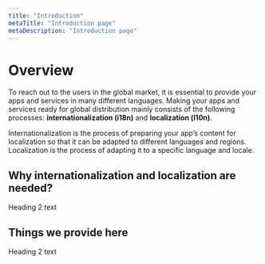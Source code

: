 ```yaml
---
title: "Introduction"
metaTitle: "Introduction page"
metaDescription: "Introduction page"
---
```



# Overview
To reach out to the users in the global market,
it is essential to provide your apps and services in many different languages.
Making your apps and services ready for global distribution mainly consists of the following processes:
**internationalization (i18n)** and **localization (l10n)**.

Internationalization is the process of preparing your app’s content for localization so that it can be adapted to different languages and regions. Localization is the process of adapting it to a specific language and locale.

## Why internationalization and localization are needed?
Heading 2 text

## Things we provide here
Heading 2 text
